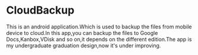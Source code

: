 # CloudBackup
This is an android application.Which is used to backup the files from mobile device to cloud.In this app,you can backup the files to Google Docs,Kanbox,VDisk and so on,it depends on the different edition.The app is my  undergraduate graduation design,now it's under improving.
